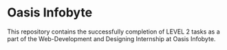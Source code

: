 # Oasis Infobyte
 This repository contains the successfully completion of LEVEL 2 tasks as a part of the Web-Development and Designing Internship at Oasis Infobyte.
